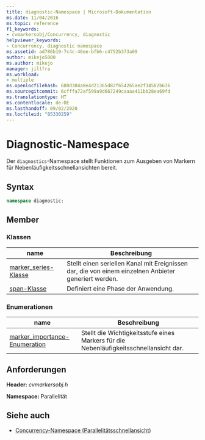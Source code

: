 ```yaml
---
title: diagnostic-Namespace | Microsoft-Dokumentation
ms.date: 11/04/2016
ms.topic: reference
f1_keywords:
- cvmarkersobj/Concurrency, diagnostic
helpviewer_keywords:
- Concurrency, diagnostic namespace
ms.assetid: ad786b19-7c4c-46ee-bfb6-c4752b373a09
author: mikejo5000
ms.author: mikejo
manager: jillfra
ms.workload:
- multiple
ms.openlocfilehash: 680d304a8e4d21365d82f654265ae2f34582b636
ms.sourcegitcommit: 6cfffa72af599a9d667249caaaa411bb28ea69fd
ms.translationtype: HT
ms.contentlocale: de-DE
ms.lasthandoff: 09/02/2020
ms.locfileid: "85330259"
---
```

# <a name="diagnostic-namespace"></a>Diagnostic-Namespace
Der `diagnostics`-Namespace stellt Funktionen zum Ausgeben von Markern für Nebenläufigkeitsschnellansichten bereit.

## <a name="syntax"></a>Syntax

```cpp
namespace diagnostic;
```

## <a name="members"></a>Member

### <a name="classes"></a>Klassen

|name|Beschreibung|
|----------|-----------------|
|[marker_series-Klasse](../profiling/marker-series-class.md)|Stellt einen seriellen Kanal mit Ereignissen dar, die von einem einzelnen Anbieter generiert werden.|
|[span-Klasse](../profiling/span-class.md)|Definiert eine Phase der Anwendung.|

### <a name="enumerations"></a>Enumerationen

|name|Beschreibung|
|----------|-----------------|
|[marker_importance-Enumeration](../profiling/marker-importance-enumeration.md)|Stellt die Wichtigkeitsstufe eines Markers für die Nebenläufigkeitsschnellansicht dar.|

## <a name="requirements"></a>Anforderungen
 **Header:** *cvmarkersobj.h*

 **Namespace:** Parallelität

## <a name="see-also"></a>Siehe auch
- [Concurrency-Namespace (Parallelitätsschnellansicht)](../profiling/concurrency-namespace-concurrency-visualizer.md)